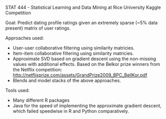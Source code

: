 STAT 444 - Statistical Learning and Data Mining at Rice University Kaggle Competition 

Goal: Predict dating profile ratings given an extremely sparse (~5% data present) matrix of user ratings.

Approaches used:
- User-user collaborative filtering using similarity matricies.
- Item-item collaborative filtering using similarity matricies.
- Approximate SVD based on gradient descent using the non-missing values with additional effects. Based on the Belkor prize winners from the Netflix competition: http://netflixprize.com/assets/GrandPrize2009_BPC_BellKor.pdf
- Blends and model stacks of the above approaches.

Tools used:
- Many different R packages
- Java for the speed of implementing the approximate gradient descent, which failed speedwise in R and Python comparatively.

